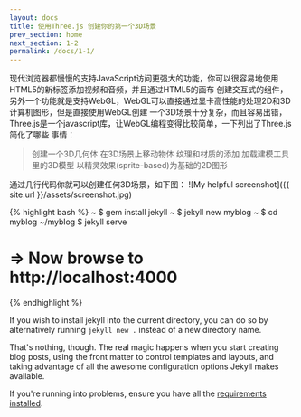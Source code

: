 ```yaml
---
layout: docs
title: 使用Three.js 创建你的第一个3D场景
prev_section: home
next_section: 1-2
permalink: /docs/1-1/
---
```


现代浏览器都慢慢的支持JavaScript访问更强大的功能，你可以很容易地使用HTML5的新标签添加视频和音频，并且通过HTML5的画布
创建交互式的组件，另外一个功能就是支持WebGL，WebGL可以直接通过显卡高性能的处理2D和3D计算机图形，但是直接使用WebGL创建
一个3D场景十分复杂，而且容易出错，Three.js是一个javascript库，让WebGL编程变得比较简单，一下列出了Three.js简化了哪些
事情：

> 创建一个3D几何体
> 在3D场景上移动物体
> 纹理和材质的添加
> 加载建模工具里的3D模型
> 以精灵效果(sprite-based)为基础的2D图形

通过几行代码你就可以创建任何3D场景，如下图：
![My helpful screenshot]({{ site.url }}/assets/screenshot.jpg)

{% highlight bash %}
~ $ gem install jekyll
~ $ jekyll new myblog
~ $ cd myblog
~/myblog $ jekyll serve
# => Now browse to http://localhost:4000
{% endhighlight %}

If you wish to install jekyll into the current directory, you can do so by alternatively running `jekyll new .` instead of a new directory name.

That's nothing, though. The real magic happens when you start creating blog
posts, using the front matter to control templates and layouts, and taking
advantage of all the awesome configuration options Jekyll makes available.

If you're running into problems, ensure you have all the [requirements
installed][Installation].

[Installation]: /docs/installation/
